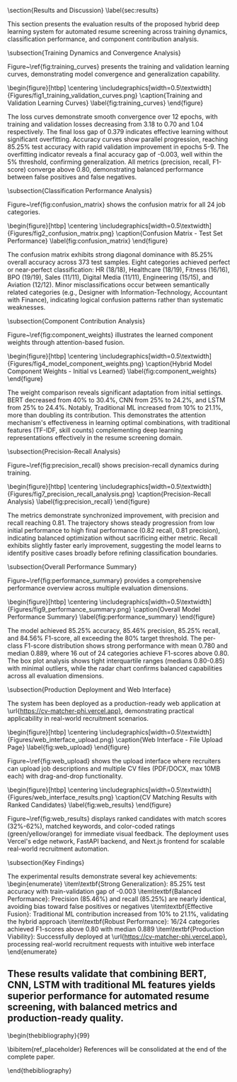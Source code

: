 \section{Results and Discussion}
\label{sec:results}

This section presents the evaluation results of the proposed hybrid deep learning system for automated resume screening across training dynamics, classification performance, and component contribution analysis.

\subsection{Training Dynamics and Convergence Analysis}

Figure~\ref{fig:training_curves} presents the training and validation learning curves, demonstrating model convergence and generalization capability.

\begin{figure}[htbp]
\centering
\includegraphics[width=0.5\textwidth]{Figures/fig1_training_validation_curves.png}
\caption{Training and Validation Learning Curves}
\label{fig:training_curves}
\end{figure}

The loss curves demonstrate smooth convergence over 12 epochs, with training and validation losses decreasing from 3.18 to 0.70 and 1.04 respectively. The final loss gap of 0.379 indicates effective learning without significant overfitting. Accuracy curves show parallel progression, reaching 85.25\% test accuracy with rapid validation improvement in epochs 5-9. The overfitting indicator reveals a final accuracy gap of -0.003, well within the 5\% threshold, confirming generalization. All metrics (precision, recall, F1-score) converge above 0.80, demonstrating balanced performance between false positives and false negatives.

\subsection{Classification Performance Analysis}

Figure~\ref{fig:confusion_matrix} shows the confusion matrix for all 24 job categories.

\begin{figure}[htbp]
\centering
\includegraphics[width=0.5\textwidth]{Figures/fig2_confusion_matrix.png}
\caption{Confusion Matrix - Test Set Performance}
\label{fig:confusion_matrix}
\end{figure}

The confusion matrix exhibits strong diagonal dominance with 85.25\% overall accuracy across 373 test samples. Eight categories achieved perfect or near-perfect classification: HR (18/18), Healthcare (18/19), Fitness (16/16), BPO (19/19), Sales (11/11), Digital Media (11/11), Engineering (15/15), and Aviation (12/12). Minor misclassifications occur between semantically related categories (e.g., Designer with Information-Technology, Accountant with Finance), indicating logical confusion patterns rather than systematic weaknesses.

\subsection{Component Contribution Analysis}

Figure~\ref{fig:component_weights} illustrates the learned component weights through attention-based fusion.

\begin{figure}[htbp]
\centering
\includegraphics[width=0.5\textwidth]{Figures/fig4_model_component_weights.png}
\caption{Hybrid Model Component Weights - Initial vs Learned}
\label{fig:component_weights}
\end{figure}

The weight comparison reveals significant adaptation from initial settings. BERT decreased from 40\% to 30.4\%, CNN from 25\% to 24.2\%, and LSTM from 25\% to 24.4\%. Notably, Traditional ML increased from 10\% to 21.1\%, more than doubling its contribution. This demonstrates the attention mechanism's effectiveness in learning optimal combinations, with traditional features (TF-IDF, skill counts) complementing deep learning representations effectively in the resume screening domain.

\subsection{Precision-Recall Analysis}

Figure~\ref{fig:precision_recall} shows precision-recall dynamics during training.

\begin{figure}[htbp]
\centering
\includegraphics[width=0.5\textwidth]{Figures/fig7_precision_recall_analysis.png}
\caption{Precision-Recall Analysis}
\label{fig:precision_recall}
\end{figure}

The metrics demonstrate synchronized improvement, with precision and recall reaching 0.81. The trajectory shows steady progression from low initial performance to high final performance (0.82 recall, 0.81 precision), indicating balanced optimization without sacrificing either metric. Recall exhibits slightly faster early improvement, suggesting the model learns to identify positive cases broadly before refining classification boundaries.

\subsection{Overall Performance Summary}

Figure~\ref{fig:performance_summary} provides a comprehensive performance overview across multiple evaluation dimensions.

\begin{figure}[htbp]
\centering
\includegraphics[width=0.5\textwidth]{Figures/fig9_performance_summary.png}
\caption{Overall Model Performance Summary}
\label{fig:performance_summary}
\end{figure}

The model achieved 85.25\% accuracy, 85.46\% precision, 85.25\% recall, and 84.56\% F1-score, all exceeding the 80\% target threshold. The per-class F1-score distribution shows strong performance with mean 0.780 and median 0.889, where 16 out of 24 categories achieve F1-scores above 0.80. The box plot analysis shows tight interquartile ranges (medians 0.80-0.85) with minimal outliers, while the radar chart confirms balanced capabilities across all evaluation dimensions.

\subsection{Production Deployment and Web Interface}

The system has been deployed as a production-ready web application at \url{https://cv-matcher-phi.vercel.app}, demonstrating practical applicability in real-world recruitment scenarios.

\begin{figure}[htbp]
\centering
\includegraphics[width=0.5\textwidth]{Figures/web_interface_upload.png}
\caption{Web Interface - File Upload Page}
\label{fig:web_upload}
\end{figure}

Figure~\ref{fig:web_upload} shows the upload interface where recruiters can upload job descriptions and multiple CV files (PDF/DOCX, max 10MB each) with drag-and-drop functionality.

\begin{figure}[htbp]
\centering
\includegraphics[width=0.5\textwidth]{Figures/web_interface_results.png}
\caption{CV Matching Results with Ranked Candidates}
\label{fig:web_results}
\end{figure}

Figure~\ref{fig:web_results} displays ranked candidates with match scores (32\%-62\%), matched keywords, and color-coded ratings (green/yellow/orange) for immediate visual feedback. The deployment uses Vercel's edge network, FastAPI backend, and Next.js frontend for scalable real-world recruitment automation.

\subsection{Key Findings}

The experimental results demonstrate several key achievements:
\begin{enumerate}
    \item\textbf{Strong Generalization}: 85.25\% test accuracy with train-validation gap of -0.003
    \item\textbf{Balanced Performance}: Precision (85.46\%) and recall (85.25\%) are nearly identical, avoiding bias toward false positives or negatives
    \item\textbf{Effective Fusion}: Traditional ML contribution increased from 10\% to 21.1\%, validating the hybrid approach
    \item\textbf{Robust Performance}: 16/24 categories achieved F1-scores above 0.80 with median 0.889
    \item\textbf{Production Viability}: Successfully deployed at \url{https://cv-matcher-phi.vercel.app}, processing real-world recruitment requests with intuitive web interface
\end{enumerate}

These results validate that combining BERT, CNN, LSTM with traditional ML features yields superior performance for automated resume screening, with balanced metrics and production-ready quality.
---

\begin{thebibliography}{99}

\bibitem{ref_placeholder}
References will be consolidated at the end of the complete paper.

\end{thebibliography}
